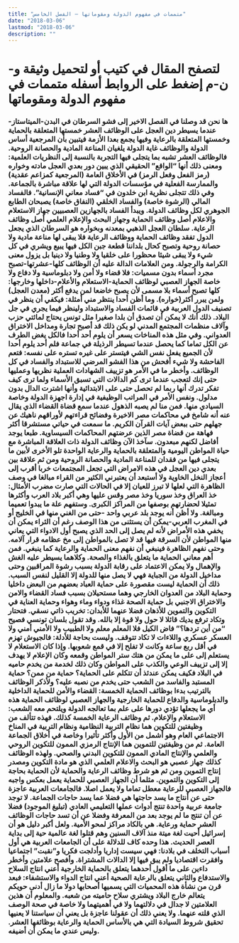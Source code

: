 ```yaml
---
title: "متممات في مفهوم الدولة ومقوماتها – الفصل الخامس"
date: "2018-03-06"
lastmod: "2018-03-06"
description: ""
---
```

# **لتصفح المقال في كتيب أو لتحميل وثيقة و-ن-م إضغط على الروابط أسفله** **متممات في مفهوم الدولة ومقوماتها**

### ها نحن قد وصلنا في الفصل الاخير إلى فشو السرطان في البدن-الميتاستاز-عندما يسيطر دين العجل على الوظائف العشر خمستها المتعلقة بالحماية وخمستها المتعلقة بالرعاية وفيها يجمع بعدا الأزمة فيتبين بأن المرجعية أساس الدولة والوظائف غاية الدولة يلغيان المناعة المادية والحصانة الروحية. فالوظائف العشر تشبه بما يتجلى فيها التجربة بالنسبة إلى النظريات العلمية: ومعنى ذلك أنها “الواقع” الحقيقي الذي يبين دور بعدي العجل مادته وخواره (رمز الفعل وفعل الرمز) في الأخلاق العامة (المرجعية كمزاعم عقدية) والممارسة الفعلية في مؤسسات الدولة التي لها علاقة مباشرة بالجماعة. وفي ذلك تتجلى نظرية ابن خلدون في “فساد معاني الإنسانية”. فالفساد المالي (الرشوة خاصة) والفساد الخلقي (النفاق خاصة) يصبحان الطابع الجوهري لكل وظائف الدولة. ويبدأ الفساد بالجهازين العصبيين جهاز الاستعلام والاعلام أصل وظائف الحماية وجهاز البحث والإعلام العلمي أصل وظائف الرعاية. سلطان العجل الذهبي بمعدنه وبخواره هو السرطان الذي يجعل الدول تفقد وظائف الحماية ووظائف الرعاية فلا يبقى لها مناعة مادية ولا حصانة روحية وتصبح كحال بلداننا قطعة جبن الكل فيها يبيع ويشري في كل شيء ولا يبقى شيئا محظورا على خلقيا ولا وطنيا ولا دينيا بل يزول معنى الكرامة والرجولة. ومن العلامات الدالة عليه أن الوظائف كلها-عشرتها-تصبح مجرد أسماء بدون مسميات: فلا قضاء ولا أمن ولا دبلوماسية ولا دفاع ولا خاصة الجهاز العصبي لوظائف الحماية-الاستعلام والأعلام-داخلها وخارجها: كلها تصبح أسماء بلا مسمى لأن يصبح خاضعا لمن يدفع أكثر (معدن العجل) ولمن يبرر أكثر(خواره). وما أظن أحدا ينتظر مني أمثلة: فيكفي أن ينظر في تصنيف الدول العربية في قائمات الفساد والاستبداد ولينظر فيما يجري في جل البلاد. ذلك أنك لا يمكن أن تصدق أن بلدا صغيرا مثل تونس يحتاج لمائتي حزب وآلاف منظمات المجتمع المدني لو يكن ذلك قد أصبح تجارة ومداخل الاختراق العدواني. وفي مثل هذه المناخات يسعر أن يلوم أحد أحدا فالكل يغض الطرف عن الكل تماما كما يحصل عندما تسيطر الرذيلة في جماعة فلم أحد يلوم أحدا لأن الجميع يفعل نفس الشي فيتستر على غيره تستره على نفسه: فتعم الفاحشة ولا شيء أفحش من هذا الفشو المرضي للاستبداد والفساد في كل الوظائف. وأخطر ما في الأمر هو تزييف الشهادات العملية نظريها وعمليها حتى إنك لتعجب عندما ترى كم الدالات التي تسبق الأسماء ولما ترى كيف تفكر تدرك أنها ربما لم تحصل حتى على الابتدائية وأنها اشترت الدال بدون مدلول. ونفس الأمر في المراتب الوظيفية في إدارة اجهزة الدولة وخاصة السيادي منها. فمن منا لم يصبه الذهول عندما سمع قضاة القضاء الذي يقال عنه أنه شامخ في محاكمات مصر الاخيرة وفضائح قراءتهم لأوراقهم ناهيك عن جهلهم حتى ببعض آيات القرآن الكريم. ما سمعت في حياتي مستشرقا أكثر فهاهة من قضاة مصر الذين عرضتهم المحاكمات السيساوية. طبعا يوجد أفاضل لكنهم مبعدون. سآخذ الآن وظائف الدولة ذات العلاقة المباشرة مع حياة المواطن اليومية والمتعلقة بالحماية والرعاية الواحدة تلو الأخرى لأبين ما يتجلى فيها من فقدان للمناعة المادية والحصانة الروحية ومن ثم علاقة بين بعدي دين العجل في هذه الامراض التي تجعل المجتمعات خربا أقرب إلى أعجاز النخل الخاوية ولا أستبعد أن يعتبرني الكثير من القراء مبالغا في وصف الظاهرة التي لعلها لا تبرز للعيان إلا في الحالات التي صارت مضرب الأمثال: خذ العراق وخذ سوريا وخذ مصر وقس عليها وهي أكبر بلاد العرب وأكثرها تمثيلا لحضارتهم بوصفها من المراكز الكبرى. وستفهم علة ما يبدوا تعميما ومبالغة. ولا أظن أنه يوجد بلد عربي واحد -حتى من الغني منها في الخليج أو في المغرب العربي-يمكن أن يستثنى من هذا الوصف رغم أن الثراء يمكن أن يخفي هذه الأمراض لأنه لم يصل إلى الحد الذي يصبح أول الادواء التي يعاني منها المواطن لأن السرقة فيها قد لا تصل بالمواطن إلى مخ عظامه قرار آلامه. وحتى نفهم الظاهرة فينبغي أن نفهم معنى الحماية والرعاية كما ينبغي. فمن أهم معاني الحماية ما يتعلق بالغذاء والصحة. وكلاهما يسيطر عليه الغش والإهمال ولا يمكن الاعتماد على رقابة الدولة بسبب رشوة المراقبين وحتى مداخيل الدولة من الجباية فهي لا يصل منها للدولة إلا القليل لنفس السبب. ذلك أن الحماية ليست مقصورة على حماية العباد بعضهم من البعض داخليا وحماية البلاد من العدوان الخارجي وهما مستحيلان بسبب فساد القضاء والامن والاختراق الاجنبي بل حماية الصحة غذاء ودواء وماء وهواء وحماية العناية في التكوين والتموين للأذهان فضلا عنهما للأبدان: تخريب ذاتي نسقي. فتحتار وتكاد ترفع يديك قائلا لا حول ولا قوة إلا بالله. وقد تقول بلسان تونسي فصيح “من أين تردها؟” فاض الكيل فلا المعلم معلم ولا الطبيب ولا الأمني أمني ولا العسكر عسكري واللاءات لا تكاد تتوقف. وليست بحاجة للأدلة: فالجيوش تهزم في أقل ربع ساعة وكانت لا تفلح إلا في قمع شعوبها. وإذا كان الاستعلام لا يستعلم إلى على ما يمكن من هتك ستر المواطن وقمعه وكان الإعلام لا يهدف إلا إلى تزييف الوعي والكذب على المواطن وكان ذلك لخدمة من يخدم حاميه في البلاد فكيف يمكن عندئذ أن تتكلم على الحماية؟ حماية من ممن؟ حماية المستبد والفاسد من الشعب حتى يخدم من نصبه عليه؟ ولأذكر الوظائف بالترتيب بدءا بوظائف الحماية الخمسة: القضاء والأمن للحماية الداخلية والدبلوماسية والدفاع للحماية الخارجية والجهاز العصبي لوظائف الحماية هذه أي ما يجعلها تؤدي دورها على علم بما تعالجه الدولة ويلتحم معه الشعب: الاستعلام والإعلام. ثم وظائف الرعاية الخمسة كذلك. فهذه تتألف من وظيفتين للتكوين هما نظام التربية النظامية ونظام التربية في المناخ الاجتماعي العام وهو أشمل من الأول وأكثر تأثيرا وخاصة في أخلاق الجماعة العامة. ثم من وظيفتين للتموين هما الإنتاج الرمزي الممون للتكوين الروحي والعلمي والإنتاج المادي الممون للتكوين البدني والصحي. ولهذه الوظائف كذلك جهاز عصبي هو البحث والاعلام العلمي الذي هو مادة التكوين ومصدر إنتاج التموين ومن ثم هو شرط وظائف الرعاية والحماية لأن الحماية بحاجة إلى التكوين والتموين. مثلما أن الجهاز العصبي للحماية يعمل بعكس واجبه فالجهاز العصبي للرعاية معطل تماما ولا يعمل اصلا. فالجامعات العربية عاجزة حتى عن أنتاج ما يسد حاجتها هي فضلا عما يسد حاجات الجماعة. لا توجد جامعة عربية واحدة تنتج أدوات عملها التعليمي العادي (تبليغ الموجود) فضلا عن أن تنتج ما لم يوجد بعد من المعرفة وفضلا عن أن تسد حاجات الوظائف العشر حماية ورعاية. هي بالكاد مراكز لمحو الأمية. ولعل أكبر دليل هو أن إسرائيل أحيت لغة ميتة منذ آلاف السنين وهم قتلوا لغة عالمية حية إلى بداية العصر الحديث. هذا وحده كاف للدلالة على أن الجامعات العربية هي أول أسباب التخلف في بلادنا: فهي سيست إداريا وأدلجت فكريا و”نقبت” اجتماعيا وافقرت اقتصاديا ولم يبق فيها إلا الدالات المشتراة. وأفصح علامتين وأخطر داءين على ما أقول أحدهما يتعلق بالحماية الخارجية أعني انتاج السلاح والاستدفاع والثاني يتعلق بالرعاية الصحية أعني انتاج الدواء والاستشفاء: فبعد قرن من نشأة هذه المحميات التي يسميها أصحابها دولا ما زال أدنى حويكم يتعالم خارج البلاد ويشتري سلاح حاميته من شعبه. والمعلوم أن هذين العلامتين لا جدال في دلالتهما ولا في أهميتهما ولا خاصة في صحة الوصف الذي قلته عنهما. ولا يعني ذلك أن عقولنا عاجزة بل يعني أن سياستنا لا يعنيها تحقيق شروط السيادة التي هي بالأساس الحماية والرعاية بوظائفها العشر. وليس عندي ما يمكن أن أضيفه.

###